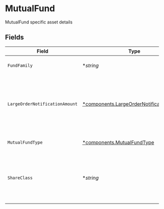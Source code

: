 # MutualFund

MutualFund specific asset details


## Fields

| Field                                                                                               | Type                                                                                                | Required                                                                                            | Description                                                                                         | Example                                                                                             |
| --------------------------------------------------------------------------------------------------- | --------------------------------------------------------------------------------------------------- | --------------------------------------------------------------------------------------------------- | --------------------------------------------------------------------------------------------------- | --------------------------------------------------------------------------------------------------- |
| `FundFamily`                                                                                        | **string*                                                                                           | :heavy_minus_sign:                                                                                  | Name of the fund company                                                                            | SCHWAB                                                                                              |
| `LargeOrderNotificationAmount`                                                                      | [*components.LargeOrderNotificationAmount](../../models/components/largeordernotificationamount.md) | :heavy_minus_sign:                                                                                  | The threshold at which Apex would need to notify the fund family of an incoming large order.        | {<br/>"value": "10000.00"<br/>}                                                                     |
| `MutualFundType`                                                                                    | [*components.MutualFundType](../../models/components/mutualfundtype.md)                             | :heavy_minus_sign:                                                                                  | Identifies type of mutual fund                                                                      | EQUITY                                                                                              |
| `ShareClass`                                                                                        | **string*                                                                                           | :heavy_minus_sign:                                                                                  | Indicates the type and number of fees charged for the shares in a fund                              | SELECT                                                                                              |